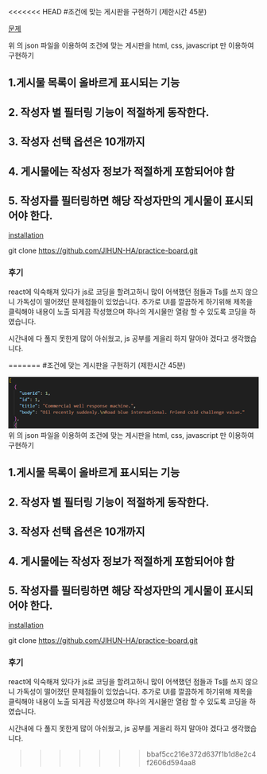 <<<<<<< HEAD
#조건에 맞는 게시판을 구현하기  (제한시간 45분)

[문제](./problem1.png)

위 의 json 파일을 이용하여 조건에 맞는 게시판을 html, css, javascript 만 이용하여 구현하기 


## 1.게시물 목록이 올바르게 표시되는 기능
## 2. 작성자 별 필터링 기능이 적절하게 동작한다. 
## 3. 작성자 선택 옵션은 10개까지 
## 4. 게시물에는 작성자 정보가 적절하게 포함되어야 함 
## 5. 작성자를 필터링하면 해당 작성자만의 게시물이 표시되어야 한다. 



[installation](#installation)

git clone https://github.com/JIHUN-HA/practice-board.git


### 후기
  react에 익숙해져 있다가 js로 코딩을 할려고하니 많이 어색했던 점들과 Ts를 쓰지 않으니 가독성이 떨어졌던 문제점들이 있었습니다. 
  추가로 UI를 깔끔하게 하기위해 제목을 클릭해야 내용이 노출 되게끔 작성했으며 하나의 게시물만 열람 할 수 있도록 코딩을 하였습니다. 

  시간내에 다 풀지 못한게 많이 아쉬웠고, js 공부를 게을리 하지 말아야 겠다고 생각했습니다. 
  
  
  
=======
#조건에 맞는 게시판을 구현하기  (제한시간 45분)


![alt text](./problem1.png)
위 의 json 파일을 이용하여 조건에 맞는 게시판을 html, css, javascript 만 이용하여 구현하기 


## 1.게시물 목록이 올바르게 표시되는 기능
## 2. 작성자 별 필터링 기능이 적절하게 동작한다. 
## 3. 작성자 선택 옵션은 10개까지 
## 4. 게시물에는 작성자 정보가 적절하게 포함되어야 함 
## 5. 작성자를 필터링하면 해당 작성자만의 게시물이 표시되어야 한다. 



[installation](#installation)

git clone https://github.com/JIHUN-HA/practice-board.git


### 후기
  react에 익숙해져 있다가 js로 코딩을 할려고하니 많이 어색했던 점들과 Ts를 쓰지 않으니 가독성이 떨어졌던 문제점들이 있었습니다. 
  추가로 UI를 깔끔하게 하기위해 제목을 클릭해야 내용이 노출 되게끔 작성했으며 하나의 게시물만 열람 할 수 있도록 코딩을 하였습니다. 

  시간내에 다 풀지 못한게 많이 아쉬웠고, js 공부를 게을리 하지 말아야 겠다고 생각했습니다. 
  
  
  
>>>>>>> bbaf5cc216e372d637f1b1d8e2c4f2606d594aa8
